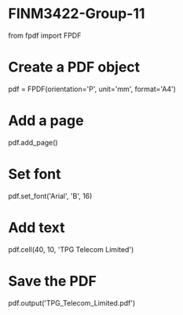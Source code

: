 # FINM3422-Group-11

from fpdf import FPDF

# Create a PDF object
pdf = FPDF(orientation='P', unit='mm', format='A4')

# Add a page
pdf.add_page()

# Set font
pdf.set_font('Arial', 'B', 16)

# Add text
pdf.cell(40, 10, 'TPG Telecom Limited')

# Save the PDF
pdf.output('TPG_Telecom_Limited.pdf')